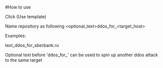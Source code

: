 #How to use

Click (Use template)

Name repository as following <optional_text>ddos_for_<target_host>

Examples:

text_ddos_for_sberbank.ru

Optional text before 'ddos_for_' can be used to spin up another ddos attack to the same target


